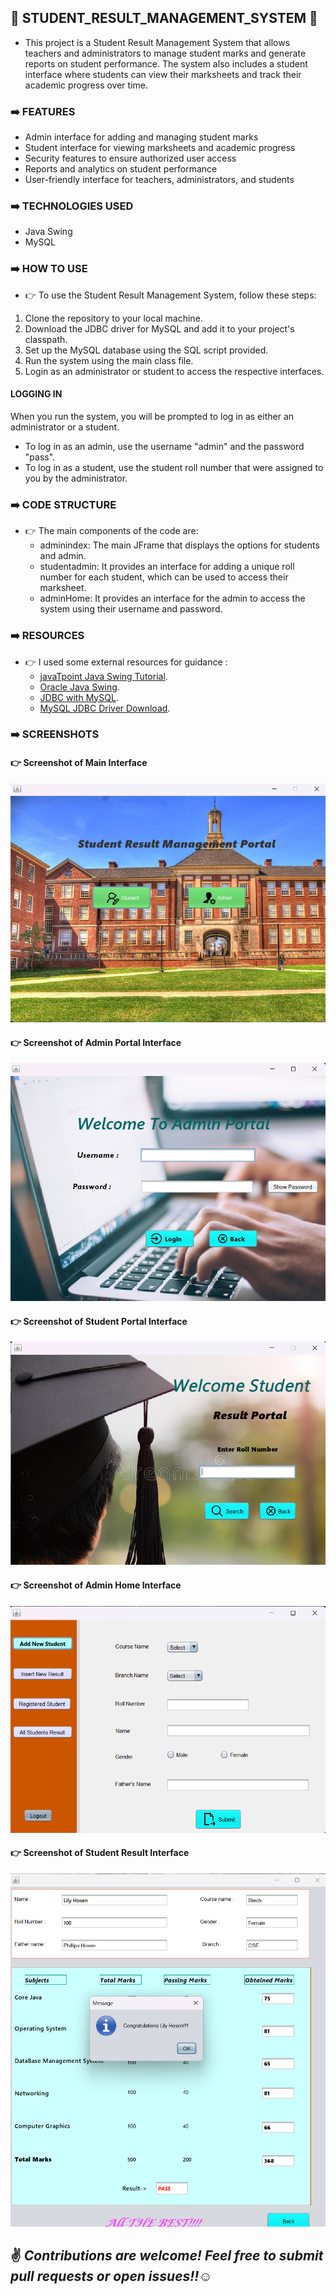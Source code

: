 ## 📌 STUDENT_RESULT_MANAGEMENT_SYSTEM :european_post_office:

* This project is a Student Result Management System that allows teachers and administrators to manage student marks and generate reports on student performance. The system also includes a student interface where students can view their marksheets and track their academic progress over time.

### :arrow_right: FEATURES
* Admin interface for adding and managing student marks
* Student interface for viewing marksheets and academic progress
* Security features to ensure authorized user access
* Reports and analytics on student performance
* User-friendly interface for teachers, administrators, and students


### :arrow_right: TECHNOLOGIES USED
* Java Swing
* MySQL

### :arrow_right: HOW TO USE
* :point_right: To use the Student Result Management System, follow these steps:

1. Clone the repository to your local machine.
2. Download the JDBC driver for MySQL and add it to your project's classpath.
3. Set up the MySQL database using the SQL script provided.
4. Run the system using the main class file.
5. Login as an administrator or student to access the respective interfaces.

#### LOGGING IN
 When you run the system, you will be prompted to log in as either an administrator or a student.

* To log in as an admin, use the username "admin" and the password "pass".
* To log in as a student, use the student roll number  that were assigned to you by the administrator.

### :arrow_right: CODE STRUCTURE
* :point_right: The main components of the code are: 
    * adminindex: The main JFrame that displays the options for students and admin.
    * studentadmin: It provides an interface for adding a unique roll number for each student, which can be used to access their marksheet.
    * adminHome: It provides an interface for the admin to access the system using their username and password. 
 
### :arrow_right: RESOURCES
* :point_right: I used some external resources for guidance :
   * [javaTpoint Java Swing Tutorial](https://www.javatpoint.com/java-swing).
   * [Oracle Java Swing](https://docs.oracle.com/javase/tutorial/uiswing/index.html).
   * [JDBC with MySQL](https://www.geeksforgeeks.org/java-database-connectivity-with-mysql/).
   * [MySQL JDBC Driver Download](https://dev.mysql.com/downloads/connector/j/).
 
### :arrow_right: SCREENSHOTS
#### :point_right: Screenshot of Main Interface
![Screenshot of Main Interface](./srmimages/mainframe.png)
#### :point_right: Screenshot of Admin Portal Interface
![Screenshot of Admin portal Interface](./srmimages/adminportal.png)
#### :point_right: Screenshot of Student Portal Interface
![Screenshot of Student portal Interface](./srmimages/resultportal.png)
#### :point_right: Screenshot of Admin Home Interface
![Screenshot of Admin Home Interface](./srmimages/adminhome.png)
#### :point_right: Screenshot of Student Result Interface
![Screenshot of Student Result Interface](./srmimages/studentresult.png)

 
 ## :v: ***Contributions are welcome! Feel free to submit pull requests or open issues!!***:relaxed:



    



